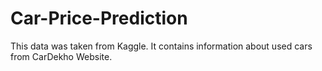 # Car-Price-Prediction
This data was taken from Kaggle. It contains information about used cars from CarDekho Website.
